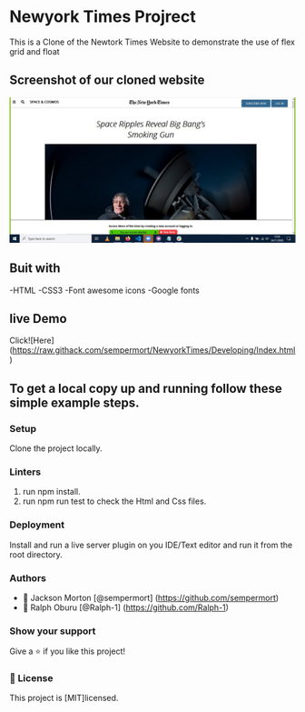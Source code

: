 # Newyork Times Projrect 

This is a Clone of the Newtork Times Website to demonstrate the use of flex grid and float

## Screenshot of our cloned website
![The project is built using HTML and CSS with an extensive use of the grid, flex ,float and css properties. ](images/screenshort.jpg)

## Buit with

-HTML
-CSS3
-Font awesome icons
-Google fonts

## live Demo

Click![Here] (https://raw.githack.com/sempermort/NewyorkTimes/Developing/Index.html)   

## To get a local copy up and running follow these simple example steps.

### Setup

Clone the project locally.

### Linters

1. run npm install.
2. run npm run test to check the Html and Css files.

### Deployment

Install and run a live server plugin on you IDE/Text editor and run it from the root directory.

### Authors
- 👤 Jackson Morton [@sempermort] (https://github.com/sempermort) 
- 👤 Ralph Oburu [@Ralph-1] (https://github.com/Ralph-1) 


### Show your support

Give a ⭐️ if you like this project!

### 📝 License

This project is [MIT]licensed.






